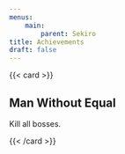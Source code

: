 ```yaml
---
menus:
    main:
        parent: Sekiro
title: Achievements
draft: false
---
```


{{< card >}}

## Man Without Equal

Kill all bosses.

{{< /card >}}
